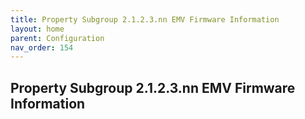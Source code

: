 ```yaml
---
title: Property Subgroup 2.1.2.3.nn EMV Firmware Information
layout: home
parent: Configuration
nav_order: 154
---
```


## Property Subgroup 2.1.2.3.nn EMV Firmware Information

##